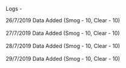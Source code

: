 Logs - 

26/7/2019 Data Added (Smog - 10, Clear - 10)<br></br>
27/7/2019 Data Added (Smog - 10, Clear - 10)<br></br>
28/7/2019 Data Added (Smog - 10, Clear - 10)<br></br>
29/7/2019 Data Added (Smog - 10, Clear - 10)<br></br>
